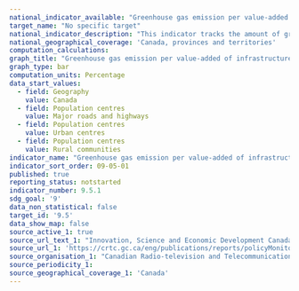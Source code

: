 ```yaml
---
national_indicator_available: "Greenhouse gas emission per value-added of infrastructure construction"
target_name: "No specific target"
national_indicator_description: "This indicator tracks the amount of greenhouse gas emission per value-added of infrastructure construction" 
national_geographical_coverage: 'Canada, provinces and territories' 
computation_calculations:
graph_title: "Greenhouse gas emission per value-added of infrastructure construction"
graph_type: bar
computation_units: Percentage
data_start_values:
  - field: Geography
    value: Canada
  - field: Population centres
    value: Major roads and highways
  - field: Population centres
    value: Urban centres
  - field: Population centres
    value: Rural communities
indicator_name: "Greenhouse gas emission per value-added of infrastructure construction"
indicator_sort_order: 09-05-01
published: true
reporting_status: notstarted
indicator_number: 9.5.1
sdg_goal: '9'
data_non_statistical: false
target_id: '9.5'
data_show_map: false
source_active_1: true
source_url_text_1: "Innovation, Science and Economic Development Canada (ISED) and CRTC data collection"
source_url_1: 'https://crtc.gc.ca/eng/publications/reports/policyMonitoring/2020/cmr4.htm'
source_organisation_1: "Canadian Radio-television and Telecommunications Commission"
source_periodicity_1:
source_geographical_coverage_1: 'Canada'
---
```

